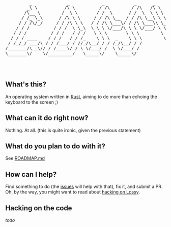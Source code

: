 <pre>


         _             _            _           _      _        _   
        _\ \          /\ \         / /\        / /\   /\ \     /\_\ 
       /\__ \        /  \ \       / /  \      / /  \  \ \ \   / / / 
      / /_ \_\      / /\ \ \     / / /\ \__  / / /\ \__\ \ \_/ / /  
     / / /\/_/     / / /\ \ \   / / /\ \___\/ / /\ \___\\ \___/ /   
    / / /         / / /  \ \_\  \ \ \ \/___/\ \ \ \/___/ \ \ \_/    
   / / /         / / /   / / /   \ \ \       \ \ \        \ \ \     
  / / / ____    / / /   / / /_    \ \ \  _    \ \ \        \ \ \    
 / /_/_/ ___/\ / / /___/ / //_/\__/ / / /_/\__/ / /         \ \ \   
/_______/\__\// / /____\/ / \ \/___/ /  \ \/___/ /           \ \_\  
\_______\/    \/_________/   \_____\/    \_____\/             \/_/  
                                                                    


</pre>

## What's this?
An operating system written in [Rust](http://rust-lang.org),
aiming to do more than echoing the keyboard to the screen ;)

## What can it do right now?
Nothing. At all. (this is quite ironic, given the previous statement)

## What do you plan to do with it?
See [ROADMAP.md](https://github.com/ArchimedesPi/lossy/blob/master/ROADMAP.md)

## How can I help?
Find something to do (the [issues](https://github.com/ArchimedesPi/lossy/issues) will help with that),
fix it, and submit a PR. Oh, by the way, you might want to read about [hacking on Lossy](#hacking-on-the-code).

## Hacking on the code
*todo*
